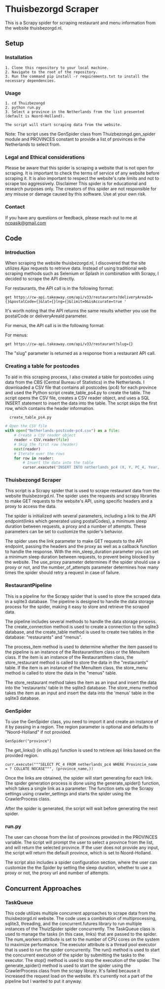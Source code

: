 
# Thuisbezorgd Scraper

This is a Scrapy spider for scraping restaurant and menu information from the website thuisbezorgd.nl.

## Setup

### Installation
    1. Clone this repository to your local machine.
    2. Navigate to the root of the repository.
    3. Run the command pip install -r requirements.txt to install the necessary dependencies.

### Usage
    1. cd Thuizbezongd
    2. python run.py
    3. Select a province in the Netherlands from the list presented (default is Noord-Holland).
    
    The script will start scraping data from the website.

Note: The script uses the GenSpider class from Thuizbezongd.gen_spider module and PROVINCES constant to provide a list of provinces in the Netherlands to select from.

### Legal and Ethical considerations
Please be aware that this spider is scraping a website that is not open for scraping. It is important to check the terms of service of any website before scraping it. It is also important to respect the website's rate limits and not to scrape too aggressively.
Disclaimer
This spider is for educational and research purposes only. The creators of this spider are not responsible for any misuse or damage caused by this software. Use at your own risk.


### Contact
If you have any questions or feedback, please reach out to me at ncpasik@gmail.com

## Code

### Introduction

When scraping the website thuisbezorgd.nl, I discovered that the site utilizes Ajax requests to retrieve data. Instead of using traditional web scraping methods such as Selenium or Splash in combination with Scrapy, I decided to scrape the API directly.

For restaurants, the API call is in the following format:
```
get https://cw-api.takeaway.com/api/v33/restaurants?deliveryAreaId={}&postalCode={}&lat={}lng={}&limit=0&isAccurate=true '

```
It's worth noting that the API returns the same results whether you use the postalCode or deliveryAreaId parameter.

For menus, the API call is in the following format:

For menus: 
```
get https://cw-api.takeaway.com/api/v33/restaurant?slug={}
```

The "slug" parameter is returned as a response from a restaurant API call.

### Creating a table for postcodes

To aid in this scraping process, I also created a table for postcodes using data from the CBS (Central Bureau of Statistics) in the Netherlands. I downloaded a CSV file that contains all postcodes (pc4) for each province and used the Python script create_table_ps4.py to create the table. The script opens the CSV file, creates a CSV reader object, and uses a SQL INSERT statement to insert the data into the table. The script skips the first row, which contains the header information.
```python
  create_table_ps4.py
```

```python
# Open the CSV file
with open("Netherlands-postcode-pc4.csv") as a file:
    # Create a CSV reader object
    reader = CSV.reader(file)
    # Skip the first row (header)
    next(reader)
    # Iterate over the rows
    for row in reader:
        # Insert the data into the table
        cursor.execute("INSERT INTO netherlands_pc4 (X, Y, PC_4, Year, Gemeente_code, Provincie_code, Provincie_name, Gemeente_name) VALUES (?,?,?,?,?,?,?,?)", row)
```


### Thuisbezongd Scraper
This script is a Scrapy spider that is used to scrape restaurant data from the website thuisbezorgd.nl. The spider uses the requests and scrapy libraries to make GET requests to the website's API, using specific headers and a proxy to access the data.

The spider is initialized with several parameters, including a link to the API endpoint(links which generated using postalCodes), a minimum sleep duration between requests, a proxy and a number of attempts. These parameters can be set to customize the spider's behavior.

The spider uses the link parameter to make GET requests to the API endpoint, passing the headers and the proxy as well as a callback function to handle the response. With the min_sleep_duration parameter you can set a minimum sleep duration between requests, to prevent being blocked by the website. The use_proxy parameter determines if the spider should use a proxy or not, and the number_of_attempts parameter determines how many times the spider should retry a request in case of failure.

### RestaurantPipeline

This is a pipeline for the Scrapy spider that is used to store the scraped data in a sqlite3 database. The pipeline is designed to handle the data storage process for the spider, making it easy to store and retrieve the scraped data.

The pipeline includes several methods to handle the data storage process. The create_connection method is used to create a connection to the sqlite3 database, and the create_table method is used to create two tables in the database: "restaurants" and "menus".

The process_item method is used to determine whether the item passed to the pipeline is an instance of the RestaurantItem class or the MenuItem class. If the item is an instance of the RestaurantItem class, the store_restaurant method is called to store the data in the "restaurants" table. If the item is an instance of the MenuItem class, the store_menu method is called to store the data in the "menus" table.

The store_restaurant method takes the item as an input and insert the data into the 'restaurants' table in the sqlite3 database. The store_menu method takes the item as an input and insert the data into the 'menus' table in the sqlite3 database.

### GenSpider

To use the GenSpider class, you need to import it and create an instance of it by passing in a region. The region parameter is optional and defaults to "Noord-Holland" if not provided.

```
GenSpider("province")
```

The get_links() (in utils.py) function is used to retrieve api links based on the provided region.

```
curr.execute("""SELECT PC_4 FROM netherlands_pc4 WHERE Provincie_name = ? COLLATE NOCASE""", (province_name,))
```  


Once the links are obtained, the spider will start generating for each link. The spider generation process is done using the generate_spider() function, which takes a single link as a parameter. The function sets up the Scrapy settings using crawler_settings and starts the spider using the CrawlerProcess class.

After the spider is generated, the script will wait before generating the next spider.


### run.py
The user can choose from the list of provinces provided in the PROVINCES variable. The script will prompt the user to select a province from the list, and will return the selected province. If the user does not provide any input, the script will return the default province, which is set to Noord-Holland.

The script also includes a spider configuration section, where the user can customize the the Spider by setting the sleep duration, whether to use a proxy or not, the proxy url and number of attempts. 
## Concurrent Approaches

### TaskQueue

This code utilizes multiple concurrent approaches to scrape data from the thuisbezorgd.nl  website. The code uses a combination of multiprocessing, sqlite3, threading, and the concurrent.futures library to run multiple instances of the ThuizSpider spider concurrently.
The TaskQueue class is used to manage the tasks (in this case, links) that are passed to the spider. The num_workers attribute is set to the number of CPU cores on the system to maximize performance. The executor attribute is a thread pool executor that is used to run the spider concurrently.
The run() method is used to start the concurrent execution of the spider by submitting the tasks to the executor. The stop() method is used to stop the execution of the spider. The generate_spider() method is used to start the spider using the CrawlerProcess class from the scrapy library.
It's failed because it increased the request load on the website. It's currently not a part of the pipeline but I wanted to put it anyway.



